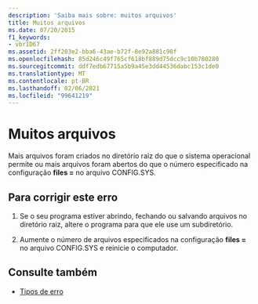 ```yaml
---
description: 'Saiba mais sobre: muitos arquivos'
title: Muitos arquivos
ms.date: 07/20/2015
f1_keywords:
- vbrID67
ms.assetid: 2ff203e2-bba6-43ae-b72f-8e92a881c98f
ms.openlocfilehash: 85d246c49f765cf618bf889d75dcc9c10b780280
ms.sourcegitcommit: ddf7edb67715a5b9a45e3dd44536dabc153c1de0
ms.translationtype: MT
ms.contentlocale: pt-BR
ms.lasthandoff: 02/06/2021
ms.locfileid: "99641219"
---
```

# <a name="too-many-files"></a>Muitos arquivos

Mais arquivos foram criados no diretório raiz do que o sistema operacional permite ou mais arquivos foram abertos do que o número especificado na configuração **files =** no arquivo CONFIG.SYS.  
  
## <a name="to-correct-this-error"></a>Para corrigir este erro  
  
1. Se o seu programa estiver abrindo, fechando ou salvando arquivos no diretório raiz, altere o programa para que ele use um subdiretório.  
  
2. Aumente o número de arquivos especificados na configuração **files =** no arquivo CONFIG.SYS e reinicie o computador.  
  
## <a name="see-also"></a>Consulte também

- [Tipos de erro](../../programming-guide/language-features/error-types.md)
